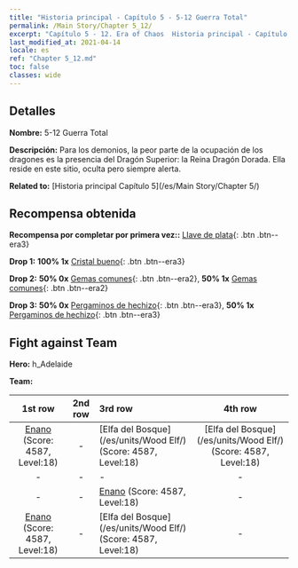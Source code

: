 ```yaml
---
title: "Historia principal - Capítulo 5 - 5-12 Guerra Total"
permalink: /Main Story/Chapter 5_12/
excerpt: "Capítulo 5 - 12. Era of Chaos  Historia principal - Capítulo 5_12. 5-12 Guerra Total"
last_modified_at: 2021-04-14
locale: es
ref: "Chapter 5_12.md"
toc: false
classes: wide
---
```


## Detalles

 **Nombre:** 5-12 Guerra Total

 **Descripción:** Para los demonios, la peor parte de la ocupación de los dragones es la presencia del Dragón Superior: la Reina Dragón Dorada. Ella reside en este sitio, oculta pero siempre alerta.

 **Related to:** [Historia principal Capítulo 5](/es/Main Story/Chapter 5/)

## Recompensa obtenida

 **Recompensa por completar por primera vez::** [Llave de plata](/es/Items/con_693/){: .btn .btn--era3}

 **Drop 1:** **100% 1x** [Cristal bueno](/es/Items/mat_17/){: .btn .btn--era3}

 **Drop 2:** **50% 0x** [Gemas comunes](/es/Items/mat_10/){: .btn .btn--era2}, **50% 1x** [Gemas comunes](/es/Items/mat_10/){: .btn .btn--era2}

 **Drop 3:** **50% 0x** [Pergaminos de hechizo](/es/Items/con_694/){: .btn .btn--era3}, **50% 1x** [Pergaminos de hechizo](/es/Items/con_694/){: .btn .btn--era3}


## Fight against Team
 **Hero:** h_Adelaide

 **Team:**


  | 1st row | 2nd row | 3rd row | 4th row |
  |:----:|:----:|:----|:----:|
  | [Enano](/es/units/Dwarf/) (Score: 4587, Level:18)  | - | [Elfa del Bosque](/es/units/Wood Elf/) (Score: 4587, Level:18)  | [Elfa del Bosque](/es/units/Wood Elf/) (Score: 4587, Level:18)  |
  | - | - | - | - |
  | - | - | [Enano](/es/units/Dwarf/) (Score: 4587, Level:18)  | - |
  | [Enano](/es/units/Dwarf/) (Score: 4587, Level:18)  | - | [Elfa del Bosque](/es/units/Wood Elf/) (Score: 4587, Level:18)  | - |


